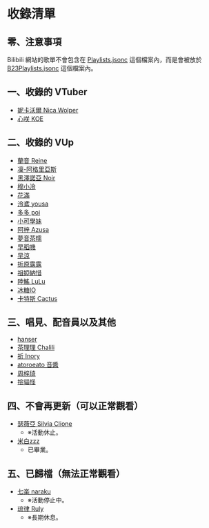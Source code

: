# 收錄清單

## 零、注意事項

Bilibili 網站的歌單不會包含在 [Playlists.jsonc](/Playlists.jsonc) 這個檔案內，而是會被放於 [B23Playlists.jsonc](/B23Playlists.jsonc) 這個檔案內。

## 一、收錄的 VTuber

- [妮卡沃爾 Nica Wolper](https://www.youtube.com/@NicaCh)
- [心咲 KOE](https://www.youtube.com/@koe__zzz)

## 二、收錄的 VUp

- [蘭音 Reine](https://space.bilibili.com/698029620)
- [凜-阿格里亞斯](https://space.bilibili.com/2650919)
- [黑澤諾亞 Noir](https://space.bilibili.com/922573)
- [穆小泠](https://space.bilibili.com/43272050)
- [花滿](https://space.bilibili.com/690804827)
- [泠鳶 yousa](https://space.bilibili.com/282994)
- [多多 poi](https://space.bilibili.com/11253297)
- [小可學妹](https://space.bilibili.com/14387072)
- [阿梓 Azusa](https://space.bilibili.com/7706705)
- [夢音茶糯](https://space.bilibili.com/140378)
- [早稻嘰](https://space.bilibili.com/1950658)
- [早涼](https://space.bilibili.com/518817)
- [折原露露](https://space.bilibili.com/631070414)
- [祖婭納惜](https://space.bilibili.com/3046429)
- [陸鰩 LuLu](https://space.bilibili.com/1856528671)
- [冰糖IO](https://space.bilibili.com/198297)
- [卡特斯 Cactus](https://space.bilibili.com/1482911817)

## 三、唱見、配音員以及其他

- [hanser](https://space.bilibili.com/11073)
- [茶理理 Chalili](https://space.bilibili.com/684169)
- [祈 Inory](https://space.bilibili.com/234782)
- [atoroeato 音醬](https://space.bilibili.com/2677744)
- [周梓琦](https://space.bilibili.com/20473341)
- [撿貓怪](https://space.bilibili.com/591402619)

## 四、不會再更新（可以正常觀看）

- [瑟薇亞 Silvia Clione](https://www.youtube.com/channel/UCgIdZIYa6abRpcdOpNfbR7g)
  - ※活動休止。
- [米白zzz](https://space.bilibili.com/5005968)
  - 已畢業。

## 五、已歸檔（無法正常觀看）

- [七楽 naraku](https://www.youtube.com/@naraku.tensai)
  - ※活動停止中。
- [琉律 Ruly](https://www.youtube.com/@Ruly)
  - ※長期休息。